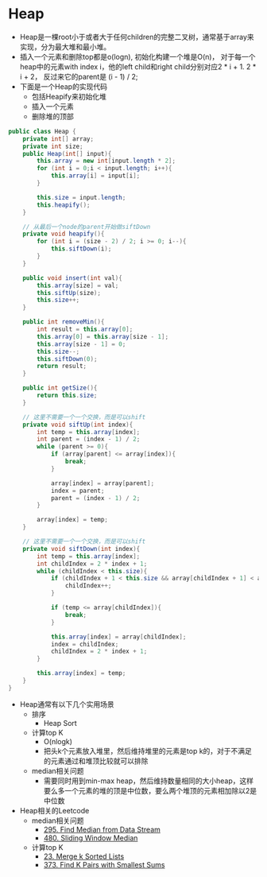 # Heap

* Heap是一棵root小于或者大于任何children的完整二叉树，通常基于array来实现，分为最大堆和最小堆。
* 插入一个元素和删除top都是o(logn), 初始化构建一个堆是O(n)， 对于每一个heap中的元素with index i，他的left child和right child分别对应2 \* i + 1. 2 \* i + 2， 反过来它的parent是 (i - 1) / 2;
* 下面是一个Heap的实现代码
  * 包括Heapify来初始化堆
  * 插入一个元素
  * 删除堆的顶部

```java
public class Heap {
    private int[] array;
    private int size;
    public Heap(int[] input){
        this.array = new int[input.length * 2];
        for (int i = 0;i < input.length; i++){
            this.array[i] = input[i];
        }

        this.size = input.length;
        this.heapify();
    }

    // 从最后一个node的parent开始做siftDown
    private void heapify(){
        for (int i = (size - 2) / 2; i >= 0; i--){
            this.siftDown(i);
        }
    }

    public void insert(int val){
        this.array[size] = val;
        this.siftUp(size);
        this.size++;
    }

    public int removeMin(){
        int result = this.array[0];
        this.array[0] = this.array[size - 1];
        this.array[size - 1] = 0;
        this.size--;
        this.siftDown(0);
        return result;
    }

    public int getSize(){
        return this.size;
    }

    // 这里不需要一个一个交换，而是可以shift
    private void siftUp(int index){
        int temp = this.array[index];
        int parent = (index - 1) / 2;
        while (parent >= 0){
            if (array[parent] <= array[index]){
                break;
            }

            array[index] = array[parent];
            index = parent;
            parent = (index - 1) / 2;
        }

        array[index] = temp;
    }

    // 这里不需要一个一个交换，而是可以shift
    private void siftDown(int index){
        int temp = this.array[index];
        int childIndex = 2 * index + 1;
        while (childIndex < this.size){
            if (childIndex + 1 < this.size && array[childIndex + 1] < array[childIndex]){
                childIndex++;
            }

            if (temp <= array[childIndex]){
                break;
            }

            this.array[index] = array[childIndex];
            index = childIndex;
            childIndex = 2 * index + 1;
        }

        this.array[index] = temp;
    }
}
```

* Heap通常有以下几个实用场景
  * 排序
    * Heap Sort
  * 计算top K
    * O(nlogk)
    * 把头k个元素放入堆里，然后维持堆里的元素是top k的，对于不满足的元素通过和堆顶比较就可以排除
  * median相关问题
    * 需要同时用到min-max heap，然后维持数量相同的大小heap，这样要么多一个元素的堆的顶是中位数，要么两个堆顶的元素相加除以2是中位数
* Heap相关的Leetcode
  * median相关问题
    * [295. Find Median from Data Stream](https://leetcode.com/problems/find-median-from-data-stream)
    * [480. Sliding Window Median](https://leetcode.com/problems/sliding-window-median)
  * 计算top K
    * [23. Merge k Sorted Lists](https://leetcode.com/problems/merge-k-sorted-lists)
    * [373. Find K Pairs with Smallest Sums](https://leetcode.com/problems/find-k-pairs-with-smallest-sums)
